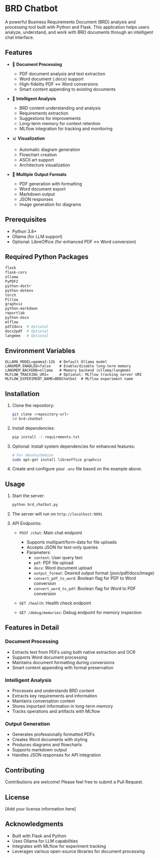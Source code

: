 # BRD Chatbot

A powerful Business Requirements Document (BRD) analysis and processing tool built with Python and Flask. This application helps users analyze, understand, and work with BRD documents through an intelligent chat interface.

## Features

- 📄 **Document Processing**
  - PDF document analysis and text extraction
  - Word document (.docx) support
  - High-fidelity PDF ↔ Word conversions
  - Smart content appending to existing documents

- 🤖 **Intelligent Analysis**
  - BRD content understanding and analysis
  - Requirements extraction
  - Suggestions for improvements
  - Long-term memory for context retention
  - MLflow integration for tracking and monitoring

- 📊 **Visualization**
  - Automatic diagram generation
  - Flowchart creation
  - ASCII art support
  - Architecture visualization

- 💾 **Multiple Output Formats**
  - PDF generation with formatting
  - Word document export
  - Markdown output
  - JSON responses
  - Image generation for diagrams

## Prerequisites

- Python 3.8+
- Ollama (for LLM support)
- Optional: LibreOffice (for enhanced PDF ↔ Word conversion)

## Required Python Packages

```bash
flask
flask-cors
ollama
PyPDF2
python-doctr
python-dotenv
torch
Pillow
graphviz
python-markdown
reportlab
python-docx
mlflow
pdf2docx  # Optional
docx2pdf  # Optional
langmem   # Optional
```

## Environment Variables

```env
OLLAMA_MODEL=gemma3:12b  # Default Ollama model
LANGMEM_ENABLED=false    # Enable/disable long-term memory
LANGMEM_BACKEND=ollama   # Memory backend (ollama/langmem)
MLFLOW_TRACKING_URI=     # Optional: MLflow tracking server URI
MLFLOW_EXPERIMENT_NAME=BRDChatbot  # MLflow experiment name
```

## Installation

1. Clone the repository:
   ```bash
   git clone <repository-url>
   cd brd-chatbot
   ```

2. Install dependencies:
   ```bash
   pip install -r requirements.txt
   ```

3. Optional: Install system dependencies for enhanced features:
   ```bash
   # For Ubuntu/Debian
   sudo apt-get install libreoffice graphviz
   ```

4. Create and configure your `.env` file based on the example above.

## Usage

1. Start the server:
   ```bash
   python brd_chatbot.py
   ```

2. The server will run on `http://localhost:9091`

3. API Endpoints:

   - `POST /chat`: Main chat endpoint
     - Supports multipart/form-data for file uploads
     - Accepts JSON for text-only queries
     - Parameters:
       - `content`: User query text
       - `pdf`: PDF file upload
       - `docx`: Word document upload
       - `output_format`: Desired output format (json/pdf/docx/image)
       - `convert_pdf_to_word`: Boolean flag for PDF to Word conversion
       - `convert_word_to_pdf`: Boolean flag for Word to PDF conversion

   - `GET /health`: Health check endpoint
   - `GET /debug/memories`: Debug endpoint for memory inspection

## Features in Detail

### Document Processing
- Extracts text from PDFs using both native extraction and OCR
- Supports Word document processing
- Maintains document formatting during conversions
- Smart content appending with format preservation

### Intelligent Analysis
- Processes and understands BRD content
- Extracts key requirements and information
- Maintains conversation context
- Stores important information in long-term memory
- Tracks operations and artifacts with MLflow

### Output Generation
- Generates professionally formatted PDFs
- Creates Word documents with styling
- Produces diagrams and flowcharts
- Supports markdown output
- Handles JSON responses for API integration

## Contributing

Contributions are welcome! Please feel free to submit a Pull Request.

## License

[Add your license information here]

## Acknowledgments

- Built with Flask and Python
- Uses Ollama for LLM capabilities
- Integrates with MLflow for experiment tracking
- Leverages various open-source libraries for document processing 